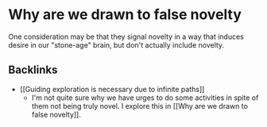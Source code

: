 # Why are we drawn to false novelty
One consideration may be that they signal novelty in a way that induces desire in our "stone-age" brain, but don't actually include novelty.

## Backlinks
* [[Guiding exploration is necessary due to infinite paths]]
	* I'm not quite sure why we have urges to do some activities in spite of them not being truly novel. I explore this in [[Why are we drawn to false novelty]].

<!-- #Work -->

<!-- {BearID:B20C9FF6-8B06-4014-A27C-071AEB3822B6-15756-0000130C0DE51A90} -->

